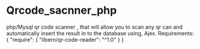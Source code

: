 # Qrcode_sacnner_php
php/Mysql  qr code scanner , that will allow you to scan any qr can and automatically insert the result in to the database using, Ajex.
Requirements:
{
    "require": {
        "libern/qr-code-reader": "^1.0"
    }
}
